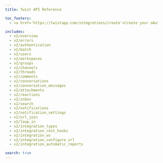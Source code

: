 ```yaml
---
title: Twist API Reference

toc_footers:
  - <a href='https://twistapp.com/integrations/create'>Create your oAuth2 app</a>

includes:
  - v2/overview
  - v2/errors
  - v2/authentication
  - v2/batch
  - v2/users
  - v2/workspaces
  - v2/groups
  - v2/channels
  - v2/threads
  - v2/comments
  - v2/conversations
  - v2/conversation_messages
  - v2/attachments
  - v2/reactions
  - v2/inbox
  - v2/search
  - v2/notifications
  - v2/notification_settings
  - v2/url_join
  - v2/loop_in
  - v2/integration_types
  - v2/integration_rest_hooks
  - v2/integration_ws
  - v2/integration_configure_url
  - v2/integration_automatic_reports

search: true
---
```


<!--

The MIT License (MIT)

Copyright (c) 2016-2017 Doist

Permission is hereby granted, free of charge, to any person obtaining a copy
of this software and associated documentation files (the "Software"), to deal
in the Software without restriction, including without limitation the rights
to use, copy, modify, merge, publish, distribute, sublicense, and/or sell
copies of the Software, and to permit persons to whom the Software is
furnished to do so, subject to the following conditions:

The above copyright notice and this permission notice shall be included in all
copies or substantial portions of the Software.

THE SOFTWARE IS PROVIDED "AS IS", WITHOUT WARRANTY OF ANY KIND, EXPRESS OR
IMPLIED, INCLUDING BUT NOT LIMITED TO THE WARRANTIES OF MERCHANTABILITY,
FITNESS FOR A PARTICULAR PURPOSE AND NONINFRINGEMENT. IN NO EVENT SHALL THE
AUTHORS OR COPYRIGHT HOLDERS BE LIABLE FOR ANY CLAIM, DAMAGES OR OTHER
LIABILITY, WHETHER IN AN ACTION OF CONTRACT, TORT OR OTHERWISE, ARISING FROM,
OUT OF OR IN CONNECTION WITH THE SOFTWARE OR THE USE OR OTHER DEALINGS IN THE
SOFTWARE.
-->
